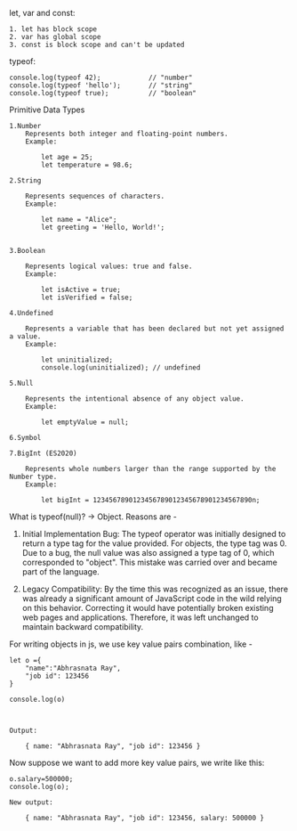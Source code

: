 let, var and const:

    1. let has block scope
    2. var has global scope
    3. const is block scope and can't be updated


typeof:

    console.log(typeof 42);            // "number"
    console.log(typeof 'hello');       // "string"
    console.log(typeof true);          // "boolean"


Primitive Data Types

    1.Number
        Represents both integer and floating-point numbers.
        Example:

            let age = 25;
            let temperature = 98.6;

    2.String

        Represents sequences of characters.
        Example:

            let name = "Alice";
            let greeting = 'Hello, World!';


    3.Boolean

        Represents logical values: true and false.
        Example:

            let isActive = true;
            let isVerified = false;

    4.Undefined

        Represents a variable that has been declared but not yet assigned a value.
        Example:

            let uninitialized;
            console.log(uninitialized); // undefined

    5.Null

        Represents the intentional absence of any object value.
        Example:

            let emptyValue = null;

    6.Symbol

    7.BigInt (ES2020)

        Represents whole numbers larger than the range supported by the Number type.
        Example:

            let bigInt = 1234567890123456789012345678901234567890n;



What is typeof(null)?
-> Object. Reasons are -

1. Initial Implementation Bug: The typeof operator was initially designed to return a type tag for the value provided. For objects, the type tag was 0. Due to a bug, the null value was also assigned a type tag of 0, which corresponded to "object". This mistake was carried over and became part of the language.

2. Legacy Compatibility: By the time this was recognized as an issue, there was already a significant amount of JavaScript code in the wild relying on this behavior. Correcting it would have potentially broken existing web pages and applications. Therefore, it was left unchanged to maintain backward compatibility.



For writing objects in js, we use key value pairs combination, like -

    let o ={
        "name":"Abhrasnata Ray",
        "job id": 123456
    }

    console.log(o)



    Output:

        { name: "Abhrasnata Ray", "job id": 123456 }


Now suppose we want to add more key value pairs, we write like this:

    o.salary=500000;
    console.log(o);

    New output:

        { name: "Abhrasnata Ray", "job id": 123456, salary: 500000 }